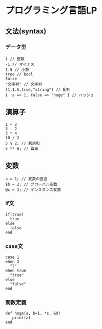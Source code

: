 # プログラミング言語LP

## 文法(syntax)

### データ型

```
1 // 整数
-1 // マイナス
1.5 // 小数
true // bool
false
"文字列" // 文字列
[1,1.5,true,"string"] // 配列
{ :a => 1, false => "hoge" } // ハッシュ
```

## 演算子

```
1 + 2
3 - 2
3 * 4
10 / 2
5 % 2; // 剰余和
5 ** 6; // 冪乗
```

## 変数

```
a = 1; // 変数の宣言
$b = 2; // グローバル変数
@c = 3; // インスタンス変数
```

### if文

```
if(true)
  true
else
  false
end
```

### case文

```
case 1
when 2
  "2"
when true
  "true"
else
  "false"
end
```

### 関数定義

```
def hoge(a, b=1, *c, &d)
   print(a)
end
```
